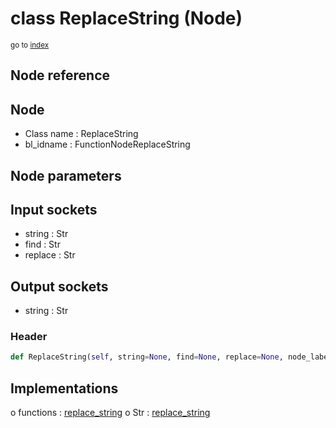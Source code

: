 # class ReplaceString (Node)

<sub>go to [index](/docs/index.md)</sub>

## Node reference

Node
----
 - Class name : ReplaceString
 - bl_idname : FunctionNodeReplaceString

Node parameters
---------------

Input sockets
-------------
 - string : Str
 - find : Str
 - replace : Str

Output sockets
--------------
 - string : Str

### Header

``` python
def ReplaceString(self, string=None, find=None, replace=None, node_label=None, node_color=None):
```

## Implementations

o functions : [replace_string](#replace_string)
o Str : [replace_string](#replace_string) 

